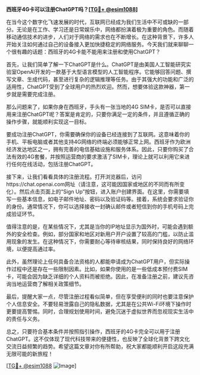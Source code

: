 **西班牙4G卡可以注册ChatGPT吗？[[TG💪+ @esim1088](https://t.me/s/esim1088)]**

在当今这个数字化飞速发展的时代，互联网已经成为我们生活中不可或缺的一部分。无论是在工作、学习还是日常娱乐中，网络都扮演着极为重要的角色。而随着移动通信技术的进步，人们对于网络的需求也在不断增长。在这种背景下，许多人开始关注如何通过自己的设备接入更加快捷稳定的网络服务。今天我们就来聊聊一个很有趣的话题：西班牙的4G卡能不能用来注册和使用ChatGPT？

首先，让我们简单了解一下ChatGPT是什么。ChatGPT是由美国人工智能研究实验室OpenAI开发的一款基于大型语言模型的人工智能程序。它能够回答问题、撰写文章、生成代码，甚至进行复杂的逻辑推理等任务。由于其强大的功能和广泛的适用性，ChatGPT受到了全球用户的热烈欢迎。然而，想要体验这款神器，第一步就是需要完成注册。

那么问题来了，如果你身在西班牙，手头有一张当地的4G SIM卡，是否可以直接用来注册ChatGPT呢？答案是肯定的，只要你满足一定的条件，并且遵循正确的操作步骤，就能顺利实现这一目标。

要成功注册ChatGPT，你需要确保你的设备已经连接到了互联网。这意味着你的手机、平板电脑或者其他支持4G网络的终端必须能够正常上网。西班牙作为欧洲经济发达地区之一，拥有完善的电信基础设施和服务体系。因此，只要你购买了合法有效的4G套餐，并按照运营商的要求激活了SIM卡，理论上就可以利用它来进行任何在线活动，包括注册ChatGPT。

接下来，让我们看看具体的注册流程。打开浏览器后，访问https://chat.openai.com网址（请注意，这可能因国家或地区的不同而有所变化）。然后点击页面上的“Sign Up”按钮，进入账户创建界面。在这里，你需要填写一些基本信息，如电子邮件地址、密码以及验证码等。接着，系统会要求验证你的身份。通常情况下，你可以选择接收一封确认邮件或者短信到你的手机号码上完成验证环节。

值得注意的是，在某些情况下，尤其是当你的IP地址显示为国外时，可能会遇到额外的安全检查。例如，部分国家和地区对新用户开户设置了较高的门槛，以防止滥用现象的发生。在这种情况下，你需要耐心等待审核结果，同时保持良好的网络环境，以便提高通过率。

此外，虽然理论上任何具备合法资格的人都能申请成为ChatGPT用户，但实际操作过程中还是存在一些限制因素。比如，如果你使用的是一些低成本预付费SIM卡，可能会因为缺乏详细的个人资料而被拒绝。因此，在准备注册之前，建议先咨询当地运营商了解相关政策细节。

最后，提醒大家一点，尽管注册过程看似简单，但在享受便利的同时也要注意保护个人信息安全。不要轻易泄露自己的隐私数据，尤其是在公共Wi-Fi环境下操作时更要提高警惕。同时，合理规划使用时间，避免沉迷于虚拟世界而忽视现实生活中的责任与义务。

总之，只要符合基本条件并按照指引操作，西班牙的4G卡完全可以用于注册ChatGPT。这不仅体现了现代科技带来的便捷性，也反映了全球化背景下跨文化交流日益频繁的趋势。希望这篇文章对你有所帮助，祝大家都能顺利开启这段充满无限可能的新旅程！

[[TG💪+ @esim1088](https://t.me/s/esim1088) ![Image](https://i.postimg.cc/4NQfJmqS/Snipaste-2025-05-13-00-14-12.png)]